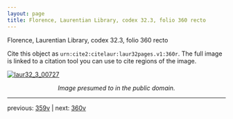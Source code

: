 ```yaml
---
layout: page
title: Florence, Laurentian Library, codex 32.3, folio 360 recto
---
```


Florence, Laurentian Library, codex 32.3, folio 360 recto

Cite this object as `urn:cite2:citelaur:laur32pages.v1:360r`.  The full image is linked to a citation tool you can use to cite regions of the image.

[![laur32_3_00727](http://www.homermultitext.org/iipsrv?IIIF=/project/homer/pyramidal/deepzoom/citelaur/laur32imgs/v1/laur32_3_00727.tif/full/800,/0/default.jpg)](http://www.homermultitext.org/ict2/?urn=urn:cite2:citelaur:laur32imgs.v1:laur32_3_00727) 

<p style="text-align: center; font-style: italic;">Image presumed to in the public domain.</p>

---

previous: [359v](../359v/) | next: [360v](../360v/)
